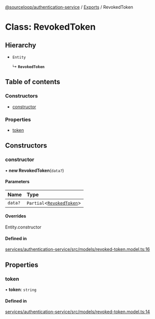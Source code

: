 [@sourceloop/authentication-service](../README.md) / [Exports](../modules.md) / RevokedToken

# Class: RevokedToken

## Hierarchy

- `Entity`

  ↳ **`RevokedToken`**

## Table of contents

### Constructors

- [constructor](RevokedToken.md#constructor)

### Properties

- [token](RevokedToken.md#token)

## Constructors

### constructor

• **new RevokedToken**(`data?`)

#### Parameters

| Name | Type |
| :------ | :------ |
| `data?` | `Partial`<[`RevokedToken`](RevokedToken.md)\> |

#### Overrides

Entity.constructor

#### Defined in

[services/authentication-service/src/models/revoked-token.model.ts:16](https://github.com/sourcefuse/loopback4-microservice-catalog/blob/bc2553587/services/authentication-service/src/models/revoked-token.model.ts#L16)

## Properties

### token

• **token**: `string`

#### Defined in

[services/authentication-service/src/models/revoked-token.model.ts:14](https://github.com/sourcefuse/loopback4-microservice-catalog/blob/bc2553587/services/authentication-service/src/models/revoked-token.model.ts#L14)
